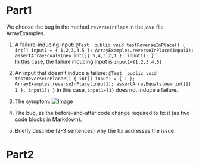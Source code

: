 # Part1
We choose the bug in the method `reverseInPlace` in the java file ArrayExamples.


1. A failure-inducing input:
   `@Test 
	public void testReverseInPlace() {
    int[] input1 = { 1,2,3,4,5 };
    ArrayExamples.reverseInPlace(input1);
    assertArrayEquals(new int[]{ 5,4,3,2,1 }, input1);
	}`   
  In this case, the failure inducing input is `input1={1,2,3,4,5}`
2. An input that doesn't induce a failure:
   `@Test 
	public void testReverseInPlace2() {
    int[] input1 = { 1 };
    ArrayExamples.reverseInPlace(input1);
    assertArrayEquals(new int[]{ 1 }, input1);
	}`
  In this case, `input1={1}` does not induce a failure.

3. The symptom:
   ![Image]()
   
7. The bug, as the before-and-after code change required to fix it (as two code blocks in Markdown).
8. Briefly describe (2-3 sentences) why the fix addresses the issue.
# Part2
